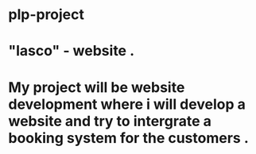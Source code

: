 # plp-project
#  "lasco" - website .
# My project will be website development where i will develop a website and try to intergrate a booking system for the customers .
